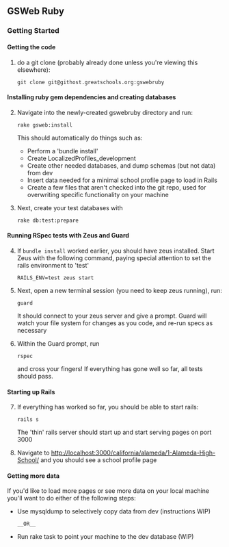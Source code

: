 ## GSWeb Ruby

### Getting Started

#### Getting the code

1. do a git clone (probably already done unless you're viewing this elsewhere):

    `git clone git@githost.greatschools.org:gswebruby`

#### Installing ruby gem dependencies and creating databases

2. Navigate into the newly-created gswebruby directory and run:
  
    `rake gsweb:install` 

    This should automatically do things such as:

      - Perform a 'bundle install'
      - Create LocalizedProfiles_development
      - Create other needed databases, and dump schemas (but not data) from dev
      - Insert data needed for a minimal school profile page to load in Rails
      - Create a few files that aren't checked into the git repo, used for 
        overwriting specific functionality on your machine



3. Next, create your test databases with
  
    `rake db:test:prepare`

#### Running RSpec tests with Zeus and Guard

4. If `bundle install` worked earlier, you should have zeus installed. Start
   Zeus with the following command, paying special attention to set the rails
   environment to 'test'

    `RAILS_ENV=test zeus start`

5. Next, open a new terminal session (you need to keep zeus running), run: 

    `guard`

    It should connect to your zeus server and give a prompt. Guard
will watch your file system for changes as you code, and re-run specs as 
necessary

6. Within the Guard prompt, run 

    `rspec` 

    and cross your fingers! If everything has gone well so far, all tests 
    should pass.

#### Starting up Rails

7. If everything has worked so far, you should be able to start rails: 

    `rails s`

    The 'thin' rails server should start up and start serving pages on port 
    3000

8. Navigate to [http://localhost:3000/california/alameda/1-Alameda-High-School/](http://localhost:3000/california/alameda/1-Alameda-High-School/)
and you should see a school profile page

#### Getting more data
  If you'd like to load more pages or see more data on your local machine
  you'll want to do either of the following steps:

- Use mysqldump to selectively copy data from dev (instructions WIP)

      __OR__

- Run rake task to point your machine to the dev database (WIP)
